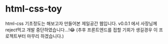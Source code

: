 # html-css-toy
html-css 기초정도는 해보고자 만들어본 제일공간 웹입니다.
v0.0.1 에서 사장님께 reject먹고 개발 중단하였습니다...!😂 
(추후 프론트엔드를 접할 기회가 생길경우 이 프로젝트부터 마무리 하겠습니다.)
